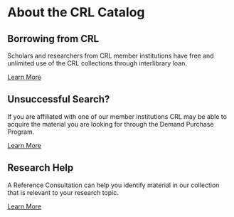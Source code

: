# About the CRL Catalog

## Borrowing from CRL

Scholars and researchers from CRL member institutions have free and unlimited use of the CRL collections through interlibrary loan.

[Learn More](borrowing)

## Unsuccessful Search?

If you are affiliated with one of our member institutions CRL may be able to acquire the material you are looking for through the Demand Purchase Program.

[Learn More](http://www.crl.edu/collections/cooperative-collection-building/demand-purchase-program)

## Research Help

A Reference Consultation can help you identify material in our collection that is relevant to your research topic. 

[Learn More](http://www.crl.edu/services/reference/)